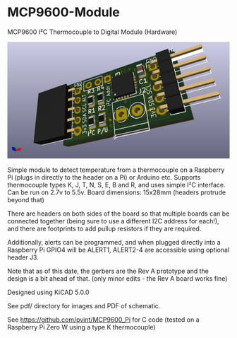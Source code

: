 # MCP9600-Module
MCP9600 I²C Thermocouple to Digital Module (Hardware)

![MCP9600 Board View](https://github.com/pvint/MCP9600-Module/blob/master/pdf/3d_top.png?raw=true)

Simple module to detect temperature from a thermocouple on a Raspberry Pi (plugs in directly to the header on a Pi) or Arduino etc.
Supports thermocouple types K, J, T, N, S, E, B and R, and uses simple I²C interface. Can be run on 2.7v to 5.5v.
Board dimensions: 15x28mm (headers protrude beyond that)

There are headers on both sides of the board so that multiple boards can be connected together (being sure to use a different I2C address for each!), and there are footprints to add pullup resistors if they are required. 

Additionally, alerts can be programmed, and when plugged directly into a Raspberry Pi GPIO4 will be ALERT1, ALERT2-4 are accessible using optional header J3.

Note that as of this date, the gerbers are the Rev A prototype and the design is a bit ahead of that. (only minor edits - the Rev A board works fine)

Designed using KiCAD 5.0.0

See pdf/ directory for images and PDF of schematic.

See https://github.com/pvint/MCP9600_Pi for C code (tested on a Raspberry Pi Zero W using a type K thermocouple)
